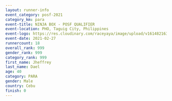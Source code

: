 ```yaml
--- 
layout: runner-info 
event_category: posf-2021 
category_km: para 
event-title: NINJA BOX - POSF QUALIFIER 
event-location: PHO, Taguig City, Philippines 
event-logo: https://res.cloudinary.com/raceyaya/image/upload/v1614821630/logo/2021/NINJA_BOX_POSF_QUALIFIERS_rh9bqm.png 
event-date: 2021-02-27 
runnercount: 18
overall_rank: 999
gender_rank: 999
category_rank: 999
first_name: Jheffrey 
last_name: Dael
age: 40
category: PARA
gender: Male
country: Cebu
finish: 0
--- 
```

